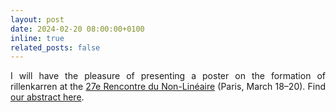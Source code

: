 ```yaml
---
layout: post
date: 2024-02-20 08:00:00+0100
inline: true
related_posts: false
---
```


<div style="text-align: justify">I will have the pleasure of presenting a poster on the formation of rillenkarren at the <a href='http://nonlineaire.univ-lille1.fr/SNL/'>27e Rencontre du Non-Linéaire</a> (Paris, March 18–20). Find <a href='http://nonlineaire.univ-lille1.fr/SNL/media/2024/resumes/djmbv/djambov_simeon.pdf'>our abstract here</a>.</div>
